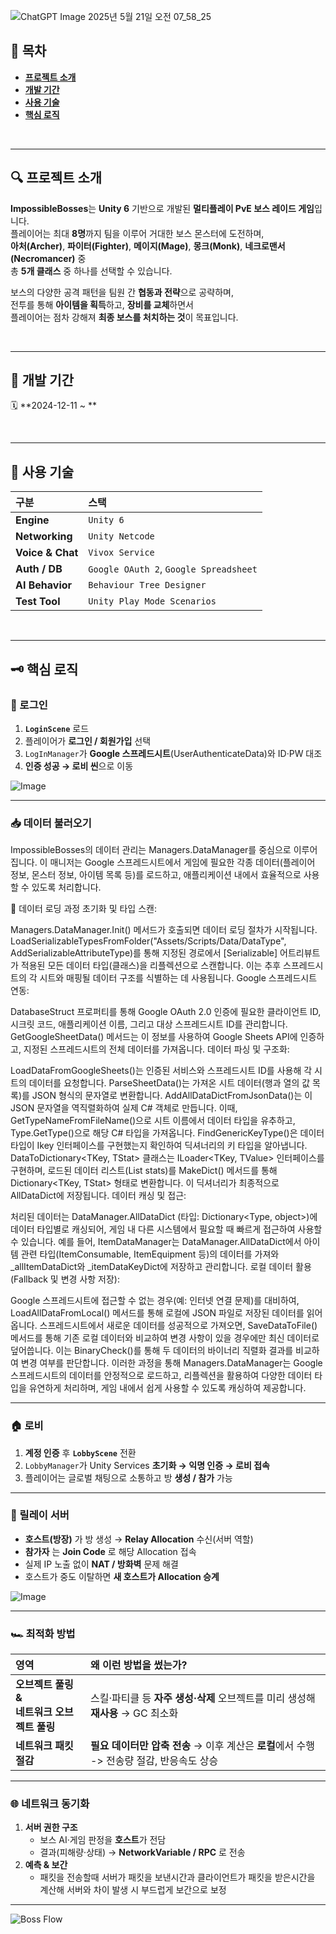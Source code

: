 ![ChatGPT Image 2025년 5월 21일 오전 07_58_25](https://github.com/user-attachments/assets/78780fee-a54d-4b52-90dc-0bca75f68ba7)

## 📘 목차
- **[프로젝트 소개](#-프로젝트-소개)**
- **[개발 기간](#-개발-기간)**
- **[사용 기술](#-사용-기술)**
- **[핵심 로직](#-핵심-로직)**

<br/>

---

## 🔍 프로젝트 소개
**ImpossibleBosses**는 **Unity 6** 기반으로 개발된 **멀티플레이 PvE 보스 레이드 게임**입니다.  
플레이어는 최대 **8명**까지 팀을 이루어 거대한 보스 몬스터에 도전하며,  
**아처(Archer)**, **파이터(Fighter)**, **메이지(Mage)**, **몽크(Monk)**, **네크로맨서(Necromancer)** 중  
총 **5개 클래스** 중 하나를 선택할 수 있습니다.

보스의 다양한 공격 패턴을 팀원 간 **협동과 전략**으로 공략하며,  
전투를 통해 **아이템을 획득**하고, **장비를 교체**하면서  
플레이어는 점차 강해져 **최종 보스를 처치하는 것**이 목표입니다.

<br/>

---

## 📆 개발 기간
🗓 **2024-12-11 ~ **

<br/>

---

## 🔧 사용 기술
| 구분 | 스택 |
| :-- | :-- |
| **Engine** | `Unity 6` |
| **Networking** | `Unity Netcode` |
| **Voice & Chat** | `Vivox Service` |
| **Auth / DB** | `Google OAuth 2`, `Google Spreadsheet` |
| **AI Behavior** | `Behaviour Tree Designer` |
| **Test Tool** | `Unity Play Mode Scenarios` |

<br/>

---

## 🗝 핵심 로직

### 🔐 로그인
1. **`LoginScene`** 로드  
2. 플레이어가 **로그인 / 회원가입** 선택  
3. `LogInManager`가 **Google 스프레드시트**(UserAuthenticateData)와 ID·PW 대조  
4. **인증 성공 → 로비 씬**으로 이동  

![Image](https://github.com/user-attachments/assets/a63eec10-7526-4920-bd92-319d0a640e82)

---

### 📥 데이터 불러오기
ImpossibleBosses의 데이터 관리는 Managers.DataManager를 중심으로 이루어집니다. 이 매니저는 Google 스프레드시트에서 게임에 필요한 각종 데이터(플레이어 정보, 몬스터 정보, 아이템 목록 등)를 로드하고, 애플리케이션 내에서 효율적으로 사용할 수 있도록 처리합니다.

🔄 데이터 로딩 과정
초기화 및 타입 스캔:

Managers.DataManager.Init() 메서드가 호출되면 데이터 로딩 절차가 시작됩니다.
LoadSerializableTypesFromFolder("Assets/Scripts/Data/DataType", AddSerializableAttributeType)를 통해 지정된 경로에서 [Serializable] 어트리뷰트가 적용된 모든 데이터 타입(클래스)을 리플렉션으로 스캔합니다. 이는 추후 스프레드시트의 각 시트와 매핑될 데이터 구조를 식별하는 데 사용됩니다.
Google 스프레드시트 연동:

DatabaseStruct 프로퍼티를 통해 Google OAuth 2.0 인증에 필요한 클라이언트 ID, 시크릿 코드, 애플리케이션 이름, 그리고 대상 스프레드시트 ID를 관리합니다.
GetGoogleSheetData() 메서드는 이 정보를 사용하여 Google Sheets API에 인증하고, 지정된 스프레드시트의 전체 데이터를 가져옵니다.
데이터 파싱 및 구조화:

LoadDataFromGoogleSheets()는 인증된 서비스와 스프레드시트 ID를 사용해 각 시트의 데이터를 요청합니다.
ParseSheetData()는 가져온 시트 데이터(행과 열의 값 목록)를 JSON 형식의 문자열로 변환합니다.
AddAllDataDictFromJsonData()는 이 JSON 문자열을 역직렬화하여 실제 C# 객체로 만듭니다.
이때, GetTypeNameFromFileName()으로 시트 이름에서 데이터 타입을 유추하고, Type.GetType()으로 해당 C# 타입을 가져옵니다.
FindGenericKeyType()은 데이터 타입이 Ikey<TKey> 인터페이스를 구현했는지 확인하여 딕셔너리의 키 타입을 알아냅니다.
DataToDictionary<TKey, TStat> 클래스는 ILoader<TKey, TValue> 인터페이스를 구현하며, 로드된 데이터 리스트(List<TStat> stats)를 MakeDict() 메서드를 통해 Dictionary<TKey, TStat> 형태로 변환합니다. 이 딕셔너리가 최종적으로 AllDataDict에 저장됩니다.
데이터 캐싱 및 접근:

처리된 데이터는 DataManager.AllDataDict (타입: Dictionary<Type, object>)에 데이터 타입별로 캐싱되어, 게임 내 다른 시스템에서 필요할 때 빠르게 접근하여 사용할 수 있습니다.
예를 들어, ItemDataManager는 DataManager.AllDataDict에서 아이템 관련 타입(ItemConsumable, ItemEquipment 등)의 데이터를 가져와 _allItemDataDict와 _itemDataKeyDict에 저장하고 관리합니다.
로컬 데이터 활용 (Fallback 및 변경 사항 저장):

Google 스프레드시트에 접근할 수 없는 경우(예: 인터넷 연결 문제)를 대비하여, LoadAllDataFromLocal() 메서드를 통해 로컬에 JSON 파일로 저장된 데이터를 읽어옵니다.
스프레드시트에서 새로운 데이터를 성공적으로 가져오면, SaveDataToFile() 메서드를 통해 기존 로컬 데이터와 비교하여 변경 사항이 있을 경우에만 최신 데이터로 덮어씁니다. 이는 BinaryCheck<T>()를 통해 두 데이터의 바이너리 직렬화 결과를 비교하여 변경 여부를 판단합니다.
이러한 과정을 통해 Managers.DataManager는 Google 스프레드시트의 데이터를 안정적으로 로드하고, 리플렉션을 활용하여 다양한 데이터 타입을 유연하게 처리하며, 게임 내에서 쉽게 사용할 수 있도록 캐싱하여 제공합니다.

---

### 🏠 로비
1. **계정 인증** 후 **`LobbyScene`** 전환  
2. `LobbyManager`가 Unity Services **초기화 → 익명 인증 → 로비 접속**  
3. 플레이어는 글로벌 채팅으로 소통하고 방 **생성 / 참가** 가능  

---

### 🔗 릴레이 서버
- **호스트(방장)** 가 방 생성 → **Relay Allocation** 수신(서버 역할)  
- **참가자** 는 **Join Code** 로 해당 Allocation 접속  
- 실제 IP 노출 없이 **NAT / 방화벽** 문제 해결  
- 호스트가 중도 이탈하면 **새 호스트가 Allocation 승계**

![Image](https://github.com/user-attachments/assets/4d7df461-dbe3-4e5d-aeb1-72d5b26841ff)

---

### 🏎️ 최적화 방법
| 영역 | 왜 이런 방법을 썼는가? |
| :-- | :-- |
| **오브젝트 풀링 &<br/>네트워크 오브젝트 풀링** | 스킬·파티클 등 **자주 생성·삭제** 오브젝트를 미리 생성해 **재사용** → GC 최소화 |
| **네트워크 패킷 절감** | **필요 데이터만 압축 전송** → 이후 계산은 **로컬**에서 수행 -> 전송량 절감, 반응속도 상승 |

---

### 🌐 네트워크 동기화
1. **서버 권한 구조**  
   - 보스 AI·게임 판정을 **호스트**가 전담  
   - 결과(피해량·상태) → **NetworkVariable / RPC** 로 전송  
2. **예측 & 보간**  
   - 패킷을 전송할때 서버가 패킷을 보낸시간과 클라이언트가 패킷을 받은시간을 계산해 서버와 차이 발생 시 부드럽게 보간으로 보정  

---

![Boss Flow](https://github.com/user-attachments/assets/33e41408-493a-4778-830d-c0c69d4055a5)
